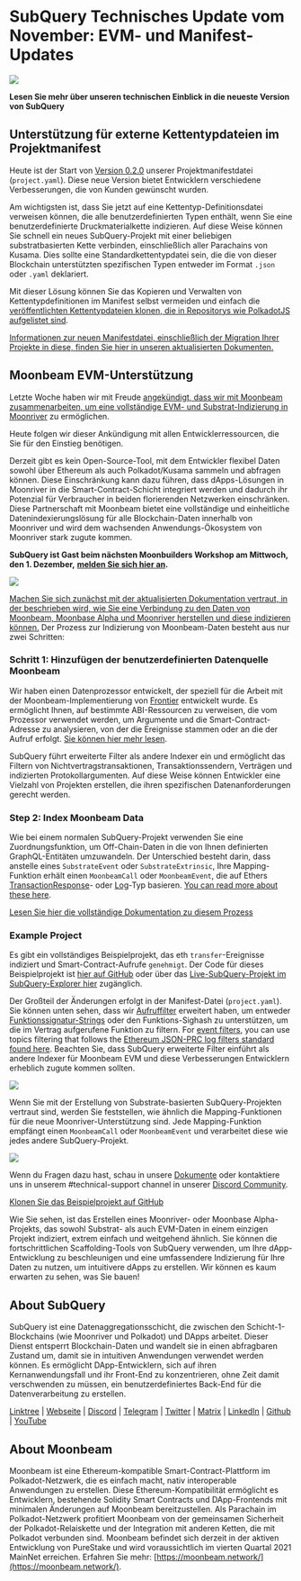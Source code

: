 # SubQuery Technisches Update vom November: EVM- und Manifest-Updates

![](https://miro.medium.com/max/1400/1*q9GErDrvAyacOPm97krV6Q.png)

**Lesen Sie mehr über unseren technischen Einblick in die neueste Version von SubQuery**

## Unterstützung für externe Kettentypdateien im Projektmanifest

Heute ist der Start von [Version 0.2.0](https://doc.subquery.network/create/manifest/) unserer Projektmanifestdatei (`project.yaml`). Diese neue Version bietet Entwicklern verschiedene Verbesserungen, die von Kunden gewünscht wurden.

Am wichtigsten ist, dass Sie jetzt auf eine Kettentyp-Definitionsdatei verweisen können, die alle benutzerdefinierten Typen enthält, wenn Sie eine benutzerdefinierte Druckmaterialkette indizieren. Auf diese Weise können Sie schnell ein neues SubQuery-Projekt mit einer beliebigen substratbasierten Kette verbinden, einschließlich aller Parachains von Kusama. Dies sollte eine Standardkettentypdatei sein, die die von dieser Blockchain unterstützten spezifischen Typen entweder im Format `.json` oder `.yaml` deklariert.

Mit dieser Lösung können Sie das Kopieren und Verwalten von Kettentypdefinitionen im Manifest selbst vermeiden und einfach die [veröffentlichten Kettentypdateien klonen, die in Repositorys wie PolkadotJS aufgelistet sind](https://github.com/polkadot-js/apps/tree/master/packages/apps-config/src/api/spec).

[Informationen zur neuen Manifestdatei, einschließlich der Migration Ihrer Projekte in diese, finden Sie hier in unseren aktualisierten Dokumenten.](https://doc.subquery.network/create/manifest/)

## Moonbeam EVM-Unterstützung

Letzte Woche haben wir mit Freude [angekündigt, dass wir mit Moonbeam zusammenarbeiten, um eine vollständige EVM- und Substrat-Indizierung in Moonriver](../customer_announcements/20211028-moonbeam-evm.md) zu ermöglichen.

Heute folgen wir dieser Ankündigung mit allen Entwicklerressourcen, die Sie für den Einstieg benötigen.

Derzeit gibt es kein Open-Source-Tool, mit dem Entwickler flexibel Daten sowohl über Ethereum als auch Polkadot/Kusama sammeln und abfragen können. Diese Einschränkung kann dazu führen, dass dApps-Lösungen in Moonriver in die Smart-Contract-Schicht integriert werden und dadurch ihr Potenzial für Verbraucher in beiden florierenden Netzwerken einschränken. Diese Partnerschaft mit Moonbeam bietet eine vollständige und einheitliche Datenindexierungslösung für alle Blockchain-Daten innerhalb von Moonriver und wird dem wachsenden Anwendungs-Ökosystem von Moonriver stark zugute kommen.

**SubQuery ist Gast beim nächsten Moonbuilders Workshop am Mittwoch, den 1. Dezember,** [**melden Sie sich hier an**](https://www.crowdcast.io/e/moonbuilders-ws/10)**.**

![](https://miro.medium.com/max/600/1*AET6Ek_PqFDRoc29Jiitnw.gif)

[Machen Sie sich zunächst mit der aktualisierten Dokumentation vertraut, in der beschrieben wird, wie Sie eine Verbindung zu den Daten von Moonbeam, Moonbase Alpha und Moonriver herstellen und diese indizieren können.](https://doc.subquery.network/create/substrate-evm/) Der Prozess zur Indizierung von Moonbeam-Daten besteht aus nur zwei Schritten:

### Schritt 1: Hinzufügen der benutzerdefinierten Datenquelle Moonbeam

Wir haben einen Datenprozessor entwickelt, der speziell für die Arbeit mit der Moonbeam-Implementierung von [Frontier](https://github.com/paritytech/frontier) entwickelt wurde. Es ermöglicht Ihnen, auf bestimmte ABI-Ressourcen zu verweisen, die vom Prozessor verwendet werden, um Argumente und die Smart-Contract-Adresse zu analysieren, von der die Ereignisse stammen oder an die der Aufruf erfolgt. [Sie können hier mehr lesen](https://doc.subquery.network/create/substrate-evm/#data-source-spec).

SubQuery führt erweiterte Filter als andere Indexer ein und ermöglicht das Filtern von Nichtvertragstransaktionen, Transaktionssendern, Verträgen und indizierten Protokollargumenten. Auf diese Weise können Entwickler eine Vielzahl von Projekten erstellen, die ihren spezifischen Datenanforderungen gerecht werden.

### Step 2: Index Moonbeam Data

Wie bei einem normalen SubQuery-Projekt verwenden Sie eine Zuordnungsfunktion, um Off-Chain-Daten in die von Ihnen definierten GraphQL-Entitäten umzuwandeln. Der Unterschied besteht darin, dass anstelle eines `SubstrateEvent` oder `SubstrateExtrinsic`, Ihre Mapping-Funktion erhält einen `MoonbeamCall` oder `MoonbeamEvent`, die auf Ethers [TransactionResponse](https://docs.ethers.io/v5/api/providers/types/#providers-TransactionResponse)- oder [Log](https://docs.ethers.io/v5/api/providers/types/#providers-Log)-Typ basieren. [You can read more about these here](https://doc.subquery.network/create/substrate-evm/#frontierevmcall).

[Lesen Sie hier die vollständige Dokumentation zu diesem Prozess](https://doc.subquery.network/create/substrate-evm/#frontierevmcall)

### Example Project

Es gibt ein vollständiges Beispielprojekt, das eth `transfer`-Ereignisse indiziert und Smart-Contract-Aufrufe `genehmigt`. Der Code für dieses Beispielprojekt ist [hier auf GitHub](https://github.com/subquery/tutorials-moonriver-evm-starter) oder über das [Live-SubQuery-Projekt im SubQuery-Explorer hier](https://explorer.subquery.network/subquery/subquery/moonriver-evm-starter-project) zugänglich.

Der Großteil der Änderungen erfolgt in der Manifest-Datei (`project.yaml`). Sie können unten sehen, dass wir [Aufruffilter](https://doc.subquery.network/create/substrate-evm/#call-filters) erweitert haben, um entweder [Funktionssignatur-Strings](https://docs.ethers.io/v5/api/utils/abi/fragments/#FunctionFragment) oder den Funktions-Sighash zu unterstützen, um die im Vertrag aufgerufene Funktion zu filtern. For [event filters](https://doc.subquery.network/create/substrate-evm/#event-filters), you can use topics filtering that follows the [Ethereum JSON-PRC log filters standard found here](https://docs.ethers.io/v5/concepts/events/). Beachten Sie, dass SubQuery erweiterte Filter einführt als andere Indexer für Moonbeam EVM und diese Verbesserungen Entwicklern erheblich zugute kommen sollten.

![](https://miro.medium.com/max/700/1*4JRHItnILfCie4FT6sYLEA.png)

Wenn Sie mit der Erstellung von Substrate-basierten SubQuery-Projekten vertraut sind, werden Sie feststellen, wie ähnlich die Mapping-Funktionen für die neue Moonriver-Unterstützung sind. Jede Mapping-Funktion empfängt einen `MoonbeamCall` oder `MoonbeamEvent` und verarbeitet diese wie jedes andere SubQuery-Projekt.

![](https://miro.medium.com/max/700/1*k4_uJYYCsTnPRRJ7avq2WA.png)

Wenn du Fragen dazu hast, schau in unsere [Dokumente](https://doc.subquery.network/create/substrate-evm) oder kontaktiere uns in unserem #technical-support channel in unserer [Discord Community](https://discord.com/invite/subquery).

[Klonen Sie das Beispielprojekt auf GitHub](https://github.com/subquery/tutorials-moonriver-evm-starter)

Wie Sie sehen, ist das Erstellen eines Moonriver- oder Moonbase Alpha-Projekts, das sowohl Substrat- als auch EVM-Daten in einem einzigen Projekt indiziert, extrem einfach und weitgehend ähnlich. Sie können die fortschrittlichen Scaffolding-Tools von SubQuery verwenden, um Ihre dApp-Entwicklung zu beschleunigen und eine umfassendere Indizierung für Ihre Daten zu nutzen, um intuitivere dApps zu erstellen. Wir können es kaum erwarten zu sehen, was Sie bauen!

## About SubQuery

SubQuery ist eine Datenaggregationsschicht, die zwischen den Schicht-1-Blockchains (wie Moonriver und Polkadot) und DApps arbeitet. Dieser Dienst entsperrt Blockchain-Daten und wandelt sie in einen abfragbaren Zustand um, damit sie in intuitiven Anwendungen verwendet werden können. Es ermöglicht DApp-Entwicklern, sich auf ihren Kernanwendungsfall und ihr Front-End zu konzentrieren, ohne Zeit damit verschwenden zu müssen, ein benutzerdefiniertes Back-End für die Datenverarbeitung zu erstellen.

​​[Linktree](https://linktr.ee/subquerynetwork) | [Webseite](https://subquery.network/) | [Discord](https://discord.com/invite/78zg8aBSMG) | [Telegram](https://t.me/subquerynetwork) | [Twitter](https://twitter.com/subquerynetwork) | [Matrix](https://matrix.to/#/#subquery:matrix.org) | [LinkedIn](https://www.linkedin.com/company/subquery) | [Github](https://github.com/subquery/subql) | [YouTube](https://www.youtube.com/channel/UCi1a6NUUjegcLHDFLr7CqLw)

## About Moonbeam

Moonbeam ist eine Ethereum-kompatible Smart-Contract-Plattform im Polkadot-Netzwerk, die es einfach macht, nativ interoperable Anwendungen zu erstellen. Diese Ethereum-Kompatibilität ermöglicht es Entwicklern, bestehende Solidity Smart Contracts und DApp-Frontends mit minimalen Änderungen auf Moonbeam bereitzustellen. Als Parachain im Polkadot-Netzwerk profitiert Moonbeam von der gemeinsamen Sicherheit der Polkadot-Relaiskette und der Integration mit anderen Ketten, die mit Polkadot verbunden sind. Moonbeam befindet sich derzeit in der aktiven Entwicklung von PureStake und wird voraussichtlich im vierten Quartal 2021 MainNet erreichen. Erfahren Sie mehr: [https://moonbeam.network/](https://moonbeam.network/).
